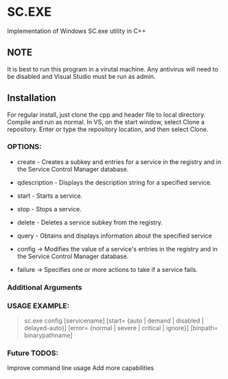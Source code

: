 # SC.EXE
Implementation of Windows SC.exe utility in C++

## NOTE 
It is best to run this program in a virutal machine. Any antivirus will need to be disabled and
Visual Studio must be run as admin.

## Installation
For regular install, just clone the cpp and header file to local directory. Compile and run as normal.
In VS, on the start window, select Clone a repository. Enter or type the repository location, and then select Clone.

### OPTIONS: 
* create       - Creates a subkey and entries for a service in the registry and in the Service Control Manager database. <br />
* qdescription - Displays the description string for a specified service. <br />
* start        - Starts a service. <br />
* stop         - Stops a service. <br />
* delete       - Deletes a service subkey from the registry. <br />
* query        - Obtains and displays information about the specified service <br />

* config -> Modifies the value of a service's entries in the registry and in the Service Control Manager database. <br />

* failure -> Specifies one or more actions to take if a service fails. <br />

### Additional Arguments


### USAGE EXAMPLE: 

>sc.exe config [servicename] [start= {auto | demand | disabled | delayed-auto}] [error= {normal | severe | critical | ignore}] [binpath= binarypathname] 

### Future TODOS:
Improve command line usage
Add more capabilities
